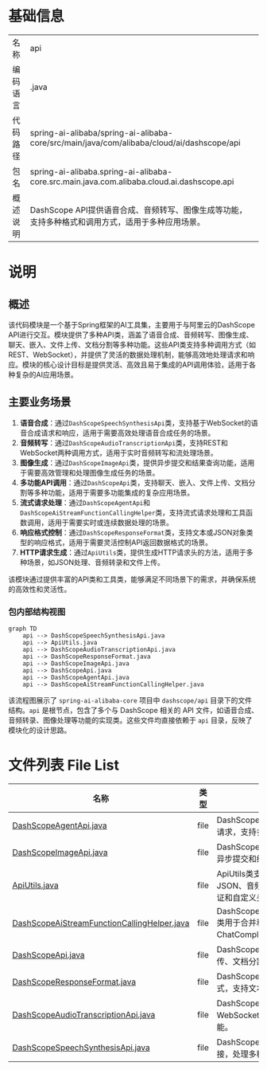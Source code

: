 # 基础信息

|      |      |
|------|------|
| 名称 | api |
| 编码语言 | .java |
| 代码路径 | spring-ai-alibaba/spring-ai-alibaba-core/src/main/java/com/alibaba/cloud/ai/dashscope/api |
| 包名 | spring-ai-alibaba.spring-ai-alibaba-core.src.main.java.com.alibaba.cloud.ai.dashscope.api |
| 概述说明 | DashScope API提供语音合成、音频转写、图像生成等功能，支持多种格式和调用方式，适用于多种应用场景。 |

# 说明

## 概述
该代码模块是一个基于Spring框架的AI工具集，主要用于与阿里云的DashScope API进行交互。模块提供了多种API类，涵盖了语音合成、音频转写、图像生成、聊天、嵌入、文件上传、文档分割等多种功能。这些API类支持多种调用方式（如REST、WebSocket），并提供了灵活的数据处理机制，能够高效地处理请求和响应。模块的核心设计目标是提供灵活、高效且易于集成的API调用体验，适用于各种复杂的AI应用场景。

## 主要业务场景
1. **语音合成**：通过`DashScopeSpeechSynthesisApi`类，支持基于WebSocket的语音合成请求和响应，适用于需要高效处理语音合成任务的场景。
2. **音频转写**：通过`DashScopeAudioTranscriptionApi`类，支持REST和WebSocket两种调用方式，适用于实时音频转写和流处理场景。
3. **图像生成**：通过`DashScopeImageApi`类，提供异步提交和结果查询功能，适用于需要高效管理和处理图像生成任务的场景。
4. **多功能API调用**：通过`DashScopeApi`类，支持聊天、嵌入、文件上传、文档分割等多种功能，适用于需要多功能集成的复杂应用场景。
5. **流式请求处理**：通过`DashScopeAgentApi`和`DashScopeAiStreamFunctionCallingHelper`类，支持流式请求处理和工具函数调用，适用于需要实时或连续数据处理的场景。
6. **响应格式控制**：通过`DashScopeResponseFormat`类，支持文本或JSON对象类型的响应格式，适用于需要灵活控制API返回数据格式的场景。
7. **HTTP请求生成**：通过`ApiUtils`类，提供生成HTTP请求头的方法，适用于多种场景，如JSON处理、音频转录和文件上传。

该模块通过提供丰富的API类和工具类，能够满足不同场景下的需求，并确保系统的高效性和灵活性。


### 包内部结构视图

```mermaid
graph TD
    api --> DashScopeSpeechSynthesisApi.java
    api --> ApiUtils.java
    api --> DashScopeAudioTranscriptionApi.java
    api --> DashScopeResponseFormat.java
    api --> DashScopeImageApi.java
    api --> DashScopeApi.java
    api --> DashScopeAgentApi.java
    api --> DashScopeAiStreamFunctionCallingHelper.java
```

该流程图展示了 `spring-ai-alibaba-core` 项目中 `dashscope/api` 目录下的文件结构。`api` 是根节点，包含了多个与 DashScope 相关的 API 文件，如语音合成、音频转录、图像处理等功能的实现类。这些文件均直接依赖于 `api` 目录，反映了模块化的设计思路。

# 文件列表 File List

| 名称   | 类型  | 说明 |
|-------|------|-------------|
| [DashScopeAgentApi.java](DashScopeAgentApi.md) | file | DashScopeAgentApi类封装API调用与流式请求，支持多种构造及响应处理。 |
| [DashScopeImageApi.java](DashScopeImageApi.md) | file | DashScopeImageApi类用于图像生成，支持异步提交和结果查询，包含请求和响应结构。 |
| [ApiUtils.java](ApiUtils.md) | file | ApiUtils类支持多种HTTP请求头生成，涵盖JSON、音频转录、文件上传等功能，包含认证和自定义头。 |
| [DashScopeAiStreamFunctionCallingHelper.java](DashScopeAiStreamFunctionCallingHelper.md) | file | DashScopeAiStreamFunctionCallingHelper类用于合并和转换流式工具函数调用的ChatCompletionChunk对象。 |
| [DashScopeApi.java](DashScopeApi.md) | file | DashScopeApi类支持聊天、嵌入、文件上传、文档分割等功能，兼容多种模型和配置。 |
| [DashScopeResponseFormat.java](DashScopeResponseFormat.md) | file | DashScopeResponseFormat类定义响应格式，支持文本或JSON对象。 |
| [DashScopeAudioTranscriptionApi.java](DashScopeAudioTranscriptionApi.md) | file | DashScope音频转写API支持REST和WebSocket调用，具备实时控制和流处理功能。 |
| [DashScopeSpeechSynthesisApi.java](DashScopeSpeechSynthesisApi.md) | file | DashScope语音合成API支持WebSocket连接，处理多种文本和音频格式的请求和响应。 |


